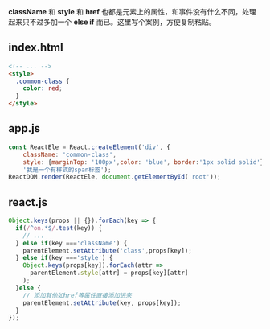**className** 和 **style** 和 **href** 也都是元素上的属性，和事件没有什么不同，处理起来只不过多加一个 **else if** 而已。这里写个案例，方便复制粘贴。  

## index.html
```html
<!-- ... -->
<style>
  .common-class {
    color: red;
  }
</style>
```
## app.js
```js
const ReactEle = React.createElement('div', {
    className: 'common-class', 
    style: {marginTop: '100px',color: 'blue', border:'1px solid solid'}},
    '我是一个有样式的span标签');
ReactDOM.render(ReactEle, document.getElementById('root'));
```

## react.js

```js
Object.keys(props || {}).forEach(key => {
  if(/^on.*$/.test(key)) {
    // ...
  } else if(key ==='className') {
    parentElement.setAttribute('class',props[key]);
  } else if(key ==='style') {
    Object.keys(props[key]).forEach(attr => 
      parentElement.style[attr] = props[key][attr]
    );
  }else {
    // 添加其他如href等属性直接添加进来
    parentElement.setAttribute(key, props[key]);
  }
});
```
